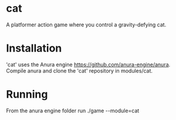 cat
===

A platformer action game where you control a gravity-defying cat.

Installation
===
'cat' uses the Anura engine https://github.com/anura-engine/anura.
Compile anura and clone the 'cat' repository in modules/cat. 

Running
===
From the anura engine folder run ./game --module=cat

